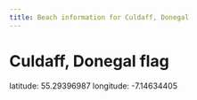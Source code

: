 ```yaml
---
title: Beach information for Culdaff, Donegal
---
```

# Culdaff, Donegal <span class="material-icons blue-flag">flag</span>

<div class="location-info">latitude: 55.29396987 longitude: -7.14634405</div>
<div id="met-eireann-warnings"></div>
<div></div>